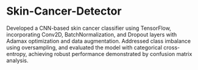 # Skin-Cancer-Detector
Developed a CNN-based skin cancer classifier using TensorFlow, incorporating Conv2D, BatchNormalization, and Dropout layers with Adamax optimization and data augmentation. Addressed class imbalance using oversampling, and evaluated the model with categorical cross-entropy, achieving robust performance demonstrated by confusion matrix analysis.
